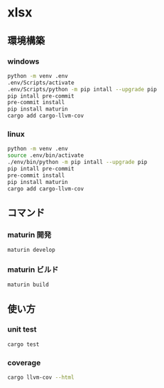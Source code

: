 # xlsx

## 環境構築

### windows

``` sh
python -m venv .env
.env/Scripts/activate
.env/Scripts/python -m pip intall --upgrade pip
pip intall pre-commit
pre-commit install
pip install maturin
cargo add cargo-llvm-cov
```

### linux

``` sh
python -m venv .env
source .env/bin/activate
./env/bin/python -m pip intall --upgrade pip
pip intall pre-commit
pre-commit install
pip install maturin
cargo add cargo-llvm-cov
```

## コマンド

### maturin 開発

``` sh
maturin develop
```

### maturin ビルド

``` sh
maturin build
```

## 使い方

### unit test

``` sh
cargo test
```

### coverage

``` sh
cargo llvm-cov --html
```
